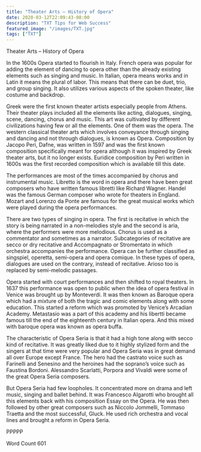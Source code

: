 ```yaml
---
title: "Theater Arts – History of Opera"
date: 2020-03-12T22:09:43-08:00
description: "TXT Tips for Web Success"
featured_image: "/images/TXT.jpg"
tags: ["TXT"]
---
```


Theater Arts – History of Opera

In the 1600s Opera started to flourish in Italy. French opera was popular for adding the element of dancing to opera other than the already existing elements such as singing and music. In Italian, opera means works and in Latin it means the plural of labor. This means that there can be duet, trio, and group singing. It also utilizes various aspects of the spoken theater, like costume and backdrop.

Greek were the first known theater artists especially people from Athens. Their theater plays included all the elements like acting, dialogues, singing, scene, dancing, chorus and music. This art was cultivated by different civilizations having few or all the elements. One of them was the opera. The western classical theater arts which involves conveyance through singing and dancing and not through dialogues, is known as Opera. Composition by Jacopo Peri, Dafne, was written in 1597 and was the first known composition specifically meant for opera although it was inspired by Greek theater arts, but it no longer exists. Euridice composition by Peri written in 1600s was the first recorded composition which is available till this date. 

The performances are most of the times accompanied by chorus and instrumental music. Libretto is the word in opera and there have been great composers who have written famous libretti like Richard Wagner. Handel was the famous German composer who wrote for theaters in England. Mozart and Lorenzo da Ponte are famous for the great musical works which were played during the opera performances.

There are two types of singing in opera. The first is recitative in which the story is being narrated in a non-melodies style and the second is aria, where the performers were more melodious. Chorus is used as a commentator and sometimes as a narrator. Subcategories of recitative are secco or dry recitative and Accompagnato or Stromentato in which orchestra accompanies the performance.  Opera can be further classified as singspiel, operetta, semi-opera and opera comique. In these types of opera, dialogues are used on the contrary, instead of recitative. Arioso too is replaced by semi-melodic passages. 

Opera started with court performances and then shifted to royal theaters. In 1637 this performance was open to public when the idea of opera festival in Venice was brought up by Monteverdi. It was then known as Baroque opera which had a mixture of both the tragic and comic elements along with some education. This started a reform which was promoted by Venice’s Arcadian Academy. Metastasio was a part of this academy and his libertti became famous till the end of the eighteenth century in Italian opera. And this mixed with baroque opera was known as opera buffa.

The characteristic of Opera Seria is that it had a high tone along with secco kind of recitative. It was greatly liked due to it highly stylized form and the singers at that time were very popular and Opera Seria was in great demand all over Europe except France. The hero had the castrato voice such as Farinelli and Senesino and the heroines had the soprano’s voice such as Faustina Bordoni. Alessandro Scarlatti, Porpora and Vivaldi were some of the great Opera Seria composers.  

But Opera Seria had few loopholes. It concentrated more on drama and left music, singing and ballet behind.  It was Francesco Algarotti who brought all this elements back with his composition Essay on the Opera. He was then followed by other great composers such as Niccolo Jommelli, Tommaso Traetta and the most successful, Gluck. He used rich orchestra and vocal lines and brought a reform in Opera Seria.

PPPPP

Word Count 601

     

